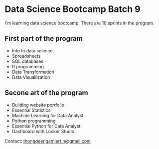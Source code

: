 # Data Science Bootcamp Batch 9

I'm learning data science bootcamp. There are 10 sprints in the program.

## First part of the program
- Into to data science
- Spreadsheets
- SQL databases
- R programming
- Data Transformation
- Data Visuallization

## Secone art of the program
- Building website portfolio
- Essential Statistics
- Machine Learning for Data Analyst
- Python programming
- Essential Python for Data Analyst
- Dashboard with Looker Studio

Contact: thongdeengamlert.n@gmail.com
